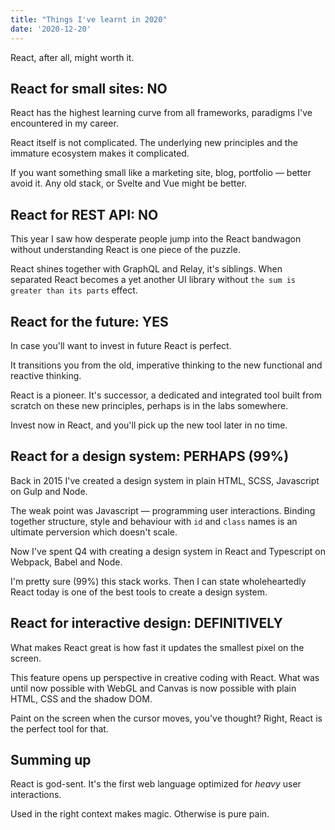 ```yaml
---
title: "Things I've learnt in 2020"
date: '2020-12-20'
---
```


React, after all, might worth it.

<!--more-->

## React for small sites: NO

React has the highest learning curve from all frameworks, paradigms I've encountered in my career.

React itself is not complicated. The underlying new principles and the immature ecosystem makes it complicated.

If you want something small like a marketing site, blog, portfolio &mdash; better avoid it. Any old stack, or Svelte and Vue might be better.

## React for REST API: NO

This year I saw how desperate people jump into the React bandwagon without understanding React is one piece of the puzzle.

React shines together with GraphQL and Relay, it's siblings. When separated React becomes a yet another UI library without `the sum is greater than its parts` effect.

## React for the future: YES

In case you'll want to invest in future React is perfect.

It transitions you from the old, imperative thinking to the new functional and reactive thinking.

React is a pioneer. It's successor, a dedicated and integrated tool built from scratch on these new principles, perhaps is in the labs somewhere.

Invest now in React, and you'll pick up the new tool later in no time.

## React for a design system: PERHAPS (99%)

Back in 2015 I've created a design system in plain HTML, SCSS, Javascript on Gulp and Node.

The weak point was Javascript &mdash; programming user interactions. Binding together structure, style and behaviour with `id` and `class` names is an ultimate perversion which doesn't scale.

Now I've spent Q4 with creating a design system in React and Typescript on Webpack, Babel and Node.

I'm pretty sure (99%) this stack works. Then I can state wholeheartedly React today is one of the best tools to create a design system.

## React for interactive design: DEFINITIVELY

What makes React great is how fast it updates the smallest pixel on the screen.

This feature opens up perspective in creative coding with React. What was until now possible with WebGL and Canvas is now possible with plain HTML, CSS and the shadow DOM.

Paint on the screen when the cursor moves, you've thought? Right, React is the perfect tool for that.

## Summing up

React is god-sent. It's the first web language optimized for _heavy_ user interactions.

Used in the right context makes magic. Otherwise is pure pain.
